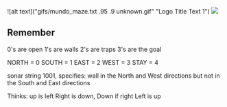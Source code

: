 



![alt text]("gifs/mundo_maze.txt .95 .9 unknown.gif" "Logo Title Text 1")
![](https://github.com/Your_Repository_Name/Your_GIF_Name.gif)

## Remember

0's are open
1's are walls
2's are traps
3's are the goal

NORTH = 0
SOUTH = 1
EAST = 2
WEST = 3
STAY = 4

sonar string 1001, specifies:
wall in the North and West directions
but not in the South and East directions



Thinks:
up is left
Right is down,
Down if right
Left is up